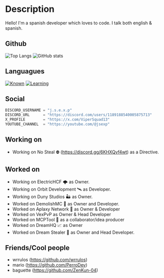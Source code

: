 # Description

Hello! I'm a spanish developer which loves to code. I talk both english & spanish.

## Github
![Top Langs](https://github-readme-stats.vercel.app/api/top-langs/?username=hardcorefactions)
![GitHub stats](https://github-readme-stats.vercel.app/api?username=hardcorefactions&show_icons=true&theme=radical)

## Languagues

[![Known](https://skillicons.dev/icons?i=python,java,mysql,bash)](https://skillicons.dev)
[![Learning](https://skillicons.dev/icons?i=javascript)](https://skillicons.dev)

## Social

```python
DISCORD_USERNAME = "j.s.e.x.p"
DISCORD_URL      = "https://discord.com/users/1189188540005875713"
X_PROFILE        = "https://x.com/ViperSquad13"
YOUTUBE_CHANNEL  = "https://youtube.com/@jsexp"
```

## Working on
- Working on No Steal ⛔ (https://discord.gg/6KHXQvf4wt) as a Directive.

## Worked on
- Working on ElectricHCF 🌩 as Owner.
- Working on Orbit Development 🛰️ as Developer.
- Working on Duny Studios 🏜️ as Owner.
- Worked on DemolishMC 🔨 as Owner and Developer.
- Worked on Aplaxy Network 🐍 as Owner & Developer
- Worked on VexPvP as Owner & Head Developer
- Worked on MCPTool 🧨 as a collaborator/idea producer
- Worked on DreamHQ 📈 as Owner
- Worked on Dream Stealer 💭 as Owner and Head Developer.

## Friends/Cool people
- wrrulos (https://github.com/wrrulos)
- mario (https://github.com/PerroDev)
- baguette (https://github.com/ZenKun-04)

